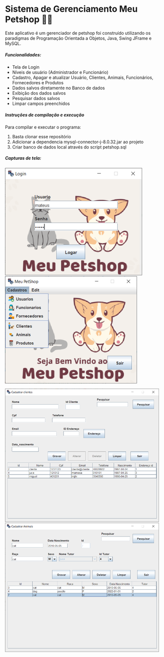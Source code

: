 # Sistema de Gerenciamento Meu Petshop :post_office::dog:
Este aplicativo é um gerenciador de petshop foi construído utilizando os paradigmas de Programação Orientada a Objetos, Java, Swing JFrame e MySQL.
##### Funcionalidades:
* Tela de Login 
* Níveis de usuário (Administrador e Funcionário)
* Cadastro, Apagar e atualizar Usuário, Clientes, Animais, Funcionários, Fornecedores e Produtos
* Dados salvos diretamente no Banco de dados
* Exibição dos dados salvos
* Pesquisar dados salvos
* Limpar campos preenchidos

##### Instruções de compilação e execução

Para compilar e executar o programa: 
1. Basta clonar esse repositório
2. Adicionar a dependencia mysql-connector-j-8.0.32.jar ao projeto
3. Criar banco de dados local através do script petshop.sql

##### Capturas de tela:
 
<img height="350em" src="Imagens/Login.PNG"/>  <img height="350em" src="Imagens/TelaInicial.PNG"/>

![Tela Clientes](Imagens/TelaClientes.PNG)
![Tela Animais](Imagens/TelaAnimais.PNG)
